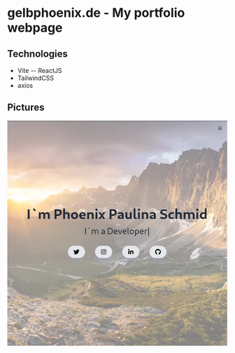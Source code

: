 # gelbphoenix.de - My portfolio webpage

## Technologies

- Vite
  -- ReactJS
- TailwindCSS
- axios

## Pictures

![Webpage](https://raw.githubusercontent.com/gelbphoenix/my_webpage/main/public/picture.webp)
